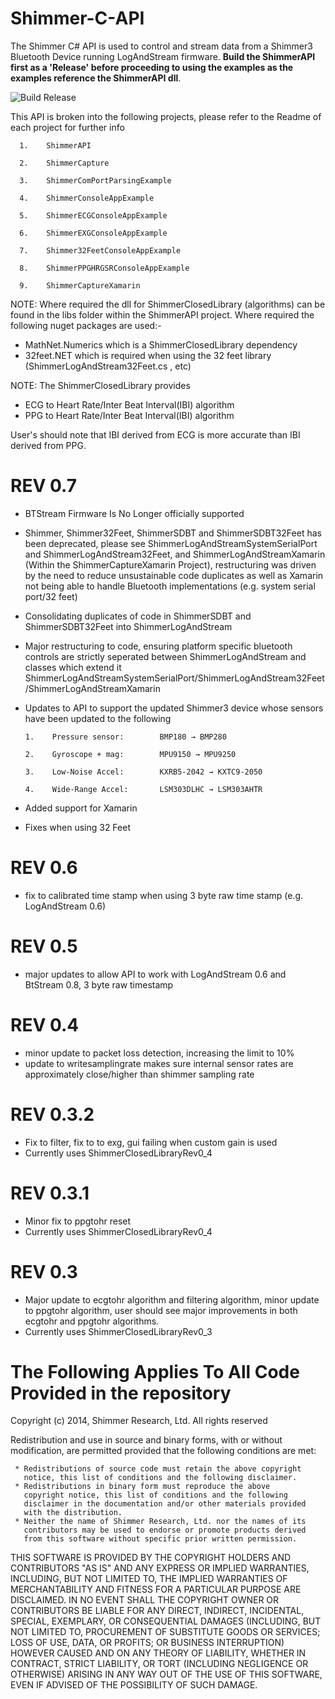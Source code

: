 # Shimmer-C-API
The Shimmer C# API is used to control and stream data from a Shimmer3 Bluetooth Device running LogAndStream firmware. **Build the ShimmerAPI first as a 'Release' before proceeding to using the examples as the examples reference the ShimmerAPI dll**.

![Build Release](/Resources/img/Build_Release.png?raw=true "Build Release Of ShimmerAPI")

This API is broken into the following projects, please refer to the Readme of each project for further info

      1.	ShimmerAPI
                  
      2.	ShimmerCapture
      
      3.	ShimmerComPortParsingExample
      
      4.	ShimmerConsoleAppExample
      
      5.    ShimmerECGConsoleAppExample
      
      6.    ShimmerEXGConsoleAppExample
      
      7.    Shimmer32FeetConsoleAppExample
      
      8.    ShimmerPPGHRGSRConsoleAppExample
      
      9.    ShimmerCaptureXamarin

NOTE: Where required the dll for ShimmerClosedLibrary (algorithms) can be found in the libs folder within the ShimmerAPI project. Where required the following nuget packages are used:-
- MathNet.Numerics which is a ShimmerClosedLibrary dependency
- 32feet.NET which is required when using the 32 feet library (ShimmerLogAndStream32Feet.cs , etc)

NOTE: The ShimmerClosedLibrary provides 
- ECG to Heart Rate/Inter Beat Interval(IBI) algorithm
- PPG to Heart Rate/Inter Beat Interval(IBI) algorithm

User's should note that IBI derived from ECG is more accurate than IBI derived from PPG.


# REV 0.7
- BTStream Firmware Is No Longer officially supported
- Shimmer, Shimmer32Feet, ShimmerSDBT and ShimmerSDBT32Feet has been deprecated, please see ShimmerLogAndStreamSystemSerialPort and ShimmerLogAndStream32Feet, and ShimmerLogAndStreamXamarin (Within the ShimmerCaptureXamarin Project), restructuring was driven by the need to reduce unsustainable code duplicates as well as Xamarin not being able to handle Bluetooth implementations (e.g. system serial port/32 feet)
- Consolidating duplicates of code in ShimmerSDBT and ShimmerSDBT32Feet into ShimmerLogAndStream
- Major restructuring to code, ensuring platform specific bluetooth controls are strictly seperated between ShimmerLogAndStream and classes which extend it ShimmerLogAndStreamSystemSerialPort/ShimmerLogAndStream32Feet/ShimmerLogAndStreamXamarin
- Updates to API to support the updated Shimmer3 device whose sensors have been updated to the following

      1.	Pressure sensor:		BMP180 → BMP280
      
      2.	Gyroscope + mag:		MPU9150 → MPU9250
      
      3.	Low-Noise Accel:		KXRB5-2042 → KXTC9-2050
      
      4.	Wide-Range Accel:		LSM303DLHC → LSM303AHTR

- Added support for Xamarin 
- Fixes when using 32 Feet

# REV 0.6
- fix to calibrated time stamp when using 3 byte raw time stamp (e.g. LogAndStream 0.6)

# REV 0.5
- major updates to allow API to work with LogAndStream 0.6 and BtStream 0.8, 3 byte raw timestamp

# REV 0.4
- minor update to packet loss detection, increasing the limit to 10%
- update to writesamplingrate makes sure internal sensor rates are approximately close/higher than shimmer sampling rate

# REV 0.3.2
- Fix to filter, fix to to exg, gui failing when custom gain is used 
- Currently uses ShimmerClosedLibraryRev0_4

# REV 0.3.1
- Minor fix to ppgtohr reset
- Currently uses ShimmerClosedLibraryRev0_4

# REV 0.3
- Major update to ecgtohr algorithm and filtering algorithm, minor update to ppgtohr algorithm, user should see major improvements in both ecgtohr and ppgtohr algorithms.
- Currently uses ShimmerClosedLibraryRev0_3

# The Following Applies To All Code Provided in the repository
Copyright (c) 2014, Shimmer Research, Ltd.
 All rights reserved

 Redistribution and use in source and binary forms, with or without
 modification, are permitted provided that the following conditions are
 met:

     * Redistributions of source code must retain the above copyright
       notice, this list of conditions and the following disclaimer.
     * Redistributions in binary form must reproduce the above
       copyright notice, this list of conditions and the following
       disclaimer in the documentation and/or other materials provided
       with the distribution.
     * Neither the name of Shimmer Research, Ltd. nor the names of its
       contributors may be used to endorse or promote products derived
       from this software without specific prior written permission.

 THIS SOFTWARE IS PROVIDED BY THE COPYRIGHT HOLDERS AND CONTRIBUTORS
 "AS IS" AND ANY EXPRESS OR IMPLIED WARRANTIES, INCLUDING, BUT NOT
 LIMITED TO, THE IMPLIED WARRANTIES OF MERCHANTABILITY AND FITNESS FOR
 A PARTICULAR PURPOSE ARE DISCLAIMED. IN NO EVENT SHALL THE COPYRIGHT
 OWNER OR CONTRIBUTORS BE LIABLE FOR ANY DIRECT, INDIRECT, INCIDENTAL,
 SPECIAL, EXEMPLARY, OR CONSEQUENTIAL DAMAGES (INCLUDING, BUT NOT
 LIMITED TO, PROCUREMENT OF SUBSTITUTE GOODS OR SERVICES; LOSS OF USE,
 DATA, OR PROFITS; OR BUSINESS INTERRUPTION) HOWEVER CAUSED AND ON ANY
 THEORY OF LIABILITY, WHETHER IN CONTRACT, STRICT LIABILITY, OR TORT
 (INCLUDING NEGLIGENCE OR OTHERWISE) ARISING IN ANY WAY OUT OF THE USE
 OF THIS SOFTWARE, EVEN IF ADVISED OF THE POSSIBILITY OF SUCH DAMAGE.
